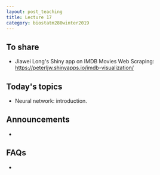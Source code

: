 ```yaml
---
layout: post_teaching
title: Lecture 17
category: biostatm280winter2019
---
```


## To share

* Jiawei Long's Shiny app on IMDB Movies Web Scraping: <https://peterljw.shinyapps.io/imdb-visualization/>

## Today's topics

* Neural network: introduction.

## Announcements

* 

## FAQs

* 